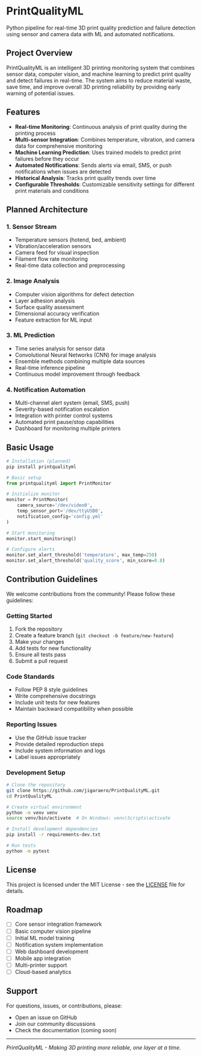 # PrintQualityML

Python pipeline for real-time 3D print quality prediction and failure detection using sensor and camera data with ML and automated notifications.

## Project Overview

PrintQualityML is an intelligent 3D printing monitoring system that combines sensor data, computer vision, and machine learning to predict print quality and detect failures in real-time. The system aims to reduce material waste, save time, and improve overall 3D printing reliability by providing early warning of potential issues.

## Features

- **Real-time Monitoring**: Continuous analysis of print quality during the printing process
- **Multi-sensor Integration**: Combines temperature, vibration, and camera data for comprehensive monitoring
- **Machine Learning Prediction**: Uses trained models to predict print failures before they occur
- **Automated Notifications**: Sends alerts via email, SMS, or push notifications when issues are detected
- **Historical Analysis**: Tracks print quality trends over time
- **Configurable Thresholds**: Customizable sensitivity settings for different print materials and conditions

## Planned Architecture

### 1. Sensor Stream
- Temperature sensors (hotend, bed, ambient)
- Vibration/acceleration sensors
- Camera feed for visual inspection
- Filament flow rate monitoring
- Real-time data collection and preprocessing

### 2. Image Analysis
- Computer vision algorithms for defect detection
- Layer adhesion analysis
- Surface quality assessment
- Dimensional accuracy verification
- Feature extraction for ML input

### 3. ML Prediction
- Time series analysis for sensor data
- Convolutional Neural Networks (CNN) for image analysis
- Ensemble methods combining multiple data sources
- Real-time inference pipeline
- Continuous model improvement through feedback

### 4. Notification Automation
- Multi-channel alert system (email, SMS, push)
- Severity-based notification escalation
- Integration with printer control systems
- Automated print pause/stop capabilities
- Dashboard for monitoring multiple printers

## Basic Usage

```python
# Installation (planned)
pip install printqualityml

# Basic setup
from printqualityml import PrintMonitor

# Initialize monitor
monitor = PrintMonitor(
    camera_source='/dev/video0',
    temp_sensor_port='/dev/ttyUSB0',
    notification_config='config.yml'
)

# Start monitoring
monitor.start_monitoring()

# Configure alerts
monitor.set_alert_threshold('temperature', max_temp=250)
monitor.set_alert_threshold('quality_score', min_score=0.8)
```

## Contribution Guidelines

We welcome contributions from the community! Please follow these guidelines:

### Getting Started
1. Fork the repository
2. Create a feature branch (`git checkout -b feature/new-feature`)
3. Make your changes
4. Add tests for new functionality
5. Ensure all tests pass
6. Submit a pull request

### Code Standards
- Follow PEP 8 style guidelines
- Write comprehensive docstrings
- Include unit tests for new features
- Maintain backward compatibility when possible

### Reporting Issues
- Use the GitHub issue tracker
- Provide detailed reproduction steps
- Include system information and logs
- Label issues appropriately

### Development Setup
```bash
# Clone the repository
git clone https://github.com/jigaraero/PrintQualityML.git
cd PrintQualityML

# Create virtual environment
python -m venv venv
source venv/bin/activate  # On Windows: venv\Scripts\activate

# Install development dependencies
pip install -r requirements-dev.txt

# Run tests
python -m pytest
```

## License

This project is licensed under the MIT License - see the [LICENSE](LICENSE) file for details.

## Roadmap

- [ ] Core sensor integration framework
- [ ] Basic computer vision pipeline
- [ ] Initial ML model training
- [ ] Notification system implementation
- [ ] Web dashboard development
- [ ] Mobile app integration
- [ ] Multi-printer support
- [ ] Cloud-based analytics

## Support

For questions, issues, or contributions, please:
- Open an issue on GitHub
- Join our community discussions
- Check the documentation (coming soon)

---

*PrintQualityML - Making 3D printing more reliable, one layer at a time.*
